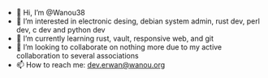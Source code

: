 - 👋 Hi, I’m @Wanou38
- 👀 I’m interested in electronic desing, debian system admin, rust dev, perl dev, c dev and python dev
- 🌱 I’m currently learning rust, vault, responsive web, and git
- 💞️ I’m looking to collaborate on nothing more due to my active collaboration to several associations
- 📫 How to reach me: dev.erwan@wanou.org

<!---
Wanou38/Wanou38 is a ✨ special ✨ repository because its `README.md` (this file) appears on your GitHub profile.
You can click the Preview link to take a look at your changes.
--->
